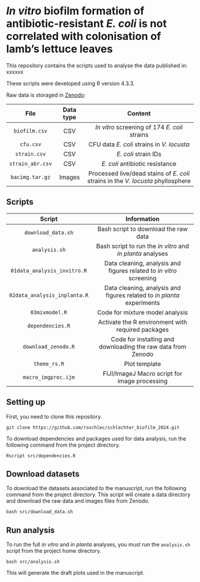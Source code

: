 #  _In vitro_ biofilm formation of antibiotic-resistant _E. coli_ is not correlated with colonisation of lamb’s lettuce leaves

This repository contains the scripts used to analyse the data published in: xxxxxx 

These scripts were developed using R version 4.3.3.

Raw data is storaged in [Zenodo](https://zenodo.org/records/10871054):

File | Data type | Content
:---: | :---: | :---:
`biofilm.csv` | CSV | _In vitro_ screening of 174 _E. coli_ strains
`cfu.csv` | CSV | CFU data _E. coli_ strains in _V. locusta_
`strain.csv` | CSV | _E. coli_ strain IDs
`strain_abr.csv` | CSV | _E. coli_ antibiotic resistance
`bacimg.tar.gz` | Images | Processed live/dead stains of _E. coli_ strains in the _V. locusta_ phyllosphere

##  Scripts
Script | Information
:---: | :---:
`download_data.sh` | Bash script to download the raw data
`analysis.sh` | Bash script to run the _in vitro_ and _in planta_ analyses
`01data_analysis_invitro.R` | Data cleaning, analysis and figures related to _in vitro_ screening
`02data_analysis_inplanta.R` | Data cleaning, analysis and figures related to _in planta_ experiments
`03mixmodel.R` | Code for mixture model analysis
`dependencies.R` | Activate the R environment with required packages
`download_zenodo.R` | Code for installing and downloading the raw data from Zenodo
`theme_rs.R` | Plot template 
`macro_imgproc.ijm` | FIJI/ImageJ Macro script for image processing

##  Setting up 
First, you need to clone this repository.
```
git clone https://github.com/roschlec/schlechter_biofilm_2024.git
```

To download dependencies and packages used for data analysis, run the following command from the project directory.
```
Rscript src/dependencies.R
```

##  Download datasets
To download the datasets associated to the manuscript, run the following command from the project directory. This script will create a data directory and download the raw data and images files from Zenodo.
```
bash src/download_data.sh
```

##  Run analysis
To run the full _in vitro_ and _in planta_ analyses, you must run the `analysis.sh` script from the project home directory.
```
bash src/analysis.sh
```
This will generate the draft plots used in the manuscript.


